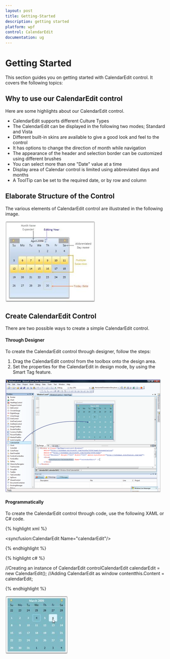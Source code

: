 ```yaml
---
layout: post
title: Getting-Started
description: getting started
platform: wpf
control: CalendarEdit
documentation: ug
---
```


# Getting Started

This section guides you on getting started with CalendarEdit control. It covers the following topics:

## Why to use our CalendarEdit control

Here are some highlights about our CalendarEdit control.

* CalendarEdit supports different Culture Types
* The CalendarEdit can be displayed in the following two modes; Standard and Vista
* Different built-in skins are available to give a good look and feel to the control
* It has options to change the direction of month while navigation
* The appearance of the header and selection border can be customized using different brushes
* You can select more than one "Date" value at a time
* Display area of Calendar control is limited using abbreviated days and months
* A ToolTip can be set to the required date, or by row and column

## Elaborate Structure of the Control


The various elements of CalendarEdit control are illustrated in the following image.



![](Getting-Started_images/Getting-Started_img1.jpeg)


## Create CalendarEdit Control

There are two possible ways to create a simple CalendarEdit control.

#### Through Designer

To create the CalendarEdit control through designer, follow the steps:

1. Drag the CalendarEdit control from the toolbox onto the design area.
2. Set the properties for the CalendarEdit in design mode, by using the Smart Tag feature.



![](Getting-Started_images/Getting-Started_img2.png)




#### Programmatically

To create the CalendarEdit control through code, use the following XAML or C# code.

{% highlight xml %}

<!-- Adding CalendarEdit control -->
<syncfusion:CalendarEdit Name="calendarEdit"/>

{% endhighlight %}

{% highlight c# %}

//Creating an instance of CalendarEdit controlCalendarEdit calendarEdit = new CalendarEdit();
//Adding CalendarEdit as window contentthis.Content = calendarEdit;

{% endhighlight %}


![](Getting-Started_images/Getting-Started_img3.jpeg)



